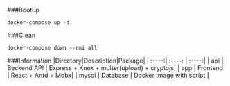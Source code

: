 ###Bootup
```
docker-compose up -d
```


###Clean
```
docker-compose down --rmi all
```

###Information
|Directory|Description|Package|
| :----:| :----: | :----:| 
| api | Beckend API | Express + Knex + multer(upload) + cryptojs|
| app | Frontend | React + Antd + Mobx|
| mysql | Database | Docker Image with script |
